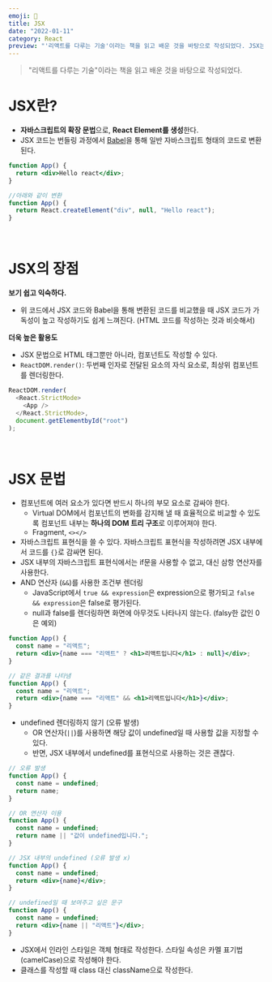 ```yaml
---
emoji: 👋
title: JSX
date: "2022-01-11"
category: React
preview: "'리액트를 다루는 기술'이라는 책을 읽고 배운 것을 바탕으로 작성되었다. JSX는 자바스크립트의 확장 문법으로, React Element를 생성한다. JSX 코드는 번들링 과정에서 Babel을 통해 일반 자바스크립트 형태의 코드로 변환된다. 보기 쉽고 익숙하다. 위 코드에서 JSX 코드와 Babel을 통해 변환된 코드를 비교했을 때 JSX 코드가 가독성이 높고 작성하기도 쉽게 느껴진다. (HTML 코드를 작성하는 것과 비슷해서) 더욱 높은 활용도 JSX 문법으로 HTML 태그뿐만 아니라, 컴포넌트도 작성할 수 있다. ReactDOM.render(): 두번째 인자로 전달된 요소의 자식 요소로, 최상위 컴포넌트를 렌더링한다."
---
```


> "리액트를 다루는 기술"이라는 책을 읽고 배운 것을 바탕으로 작성되었다.

# JSX란?

- **자바스크립트의 확장 문법**으로, **React Element를 생성**한다.
- JSX 코드는 번들링 과정에서 [Babel](https://babeljs.io/)을 통해 일반 자바스크립트 형태의 코드로 변환된다.

```jsx
function App() {
  return <div>Hello react</div>;
}
```

```jsx
//아래와 같이 변환
function App() {
  return React.createElement("div", null, "Hello react");
}
```

<br/>

# JSX의 장점

**보기 쉽고 익숙하다.**

- 위 코드에서 JSX 코드와 Babel을 통해 변환된 코드를 비교했을 때 JSX 코드가 가독성이 높고 작성하기도 쉽게 느껴진다. (HTML 코드를 작성하는 것과 비슷해서)

**더욱 높은 활용도**

- JSX 문법으로 HTML 태그뿐만 아니라, 컴포넌트도 작성할 수 있다.
- `ReactDOM.render()`: 두번째 인자로 전달된 요소의 자식 요소로, 최상위 컴포넌트를 렌더링한다.

```js
ReactDOM.render(
  <React.StrictMode>
    <App />
  </React.StrictMode>,
  document.getElementbyId("root")
);
```

<br/>

# JSX 문법

- 컴포넌트에 여러 요소가 있다면 반드시 하나의 부모 요소로 감싸야 한다.
  - Virtual DOM에서 컴포넌트의 변화를 감지해 낼 때 효율적으로 비교할 수 있도록 컴포넌트 내부는 **하나의 DOM 트리 구조**로 이루어져야 한다.
  - Fragment, `<></>`
- 자바스크립트 표현식을 쓸 수 있다. 자바스크립트 표현식을 작성하려면 JSX 내부에서 코드를 `{}`로 감싸면 된다.
- JSX 내부의 자바스크립트 표현식에서는 if문을 사용할 수 없고, 대신 삼항 연산자를 사용한다.
- AND 연산자 (`&&`)를 사용한 조건부 렌더링
  - JavaScript에서 `true && expression`은 expression으로 평가되고 `false && expression`은 false로 평가된다.
  - null과 false를 렌더링하면 화면에 아무것도 나타나지 않는다. (falsy한 값인 0은 예외)

```jsx
function App() {
  const name = "리액트";
  return <div>{name === "리액트" ? <h1>리액트입니다</h1> : null}</div>;
}
```

```jsx
// 같은 결과를 나타냄
function App() {
  const name = "리액트";
  return <div>{name === "리액트" && <h1>리액트입니다</h1>}</div>;
}
```

- undefined 렌더링하지 않기 (오류 발생)
  - OR 연산자(`||`)를 사용하면 해당 값이 undefined일 때 사용할 값을 지정할 수 있다.
  - 반면, JSX 내부에서 undefined를 표현식으로 사용하는 것은 괜찮다.

```jsx
// 오류 발생
function App() {
  const name = undefined;
  return name;
}

// OR 연산자 이용
function App() {
  const name = undefined;
  return name || "값이 undefined입니다.";
}

// JSX 내부의 undefined (오류 발생 x)
function App() {
  const name = undefined;
  return <div>{name}</div>;
}

// undefined일 때 보여주고 싶은 문구
function App() {
  const name = undefined;
  return <div>{name || "리액트"}</div>;
}
```

- JSX에서 인라인 스타일은 객체 형태로 작성한다. 스타일 속성은 카멜 표기법(camelCase)으로 작성해야 한다.
- 클래스를 작성할 때 class 대신 className으로 작성한다.
